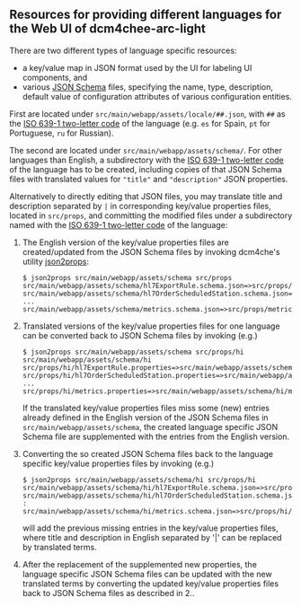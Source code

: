 ## Resources for providing different languages for the Web UI of dcm4chee-arc-light

There are two different types of language specific resources:
- a key/value map in JSON format used by the UI for labeling UI components, and
- various [JSON Schema](https://json-schema.org/) files, specifying the name, type, description, default value
  of configuration attributes of various configuration entities.

First are located under `src/main/webapp/assets/locale/##.json`, with `##` as the
[ISO 639-1 two-letter code](https://en.wikipedia.org/wiki/List_of_ISO_639-1_codes) of the language
(e.g. `es` for Spain, `pt` for Portuguese, `ru` for Russian). 

The second are located under `src/main/webapp/assets/schema/`. For other languages than English, a
subdirectory  with the [ISO 639-1 two-letter code](https://en.wikipedia.org/wiki/List_of_ISO_639-1_codes) of the
language has to be created, including copies of that JSON Schema files with translated values for
`"title"` and `"description"` JSON properties.

Alternatively to directly editing that JSON files, you may translate title and description separated by `|` in
corresponding key/value properties files, located in `src/props`, and committing the modified files under a
subdirectory named with the [ISO 639-1 two-letter code](https://en.wikipedia.org/wiki/List_of_ISO_639-1_codes)
of the language:

1. The English version of the key/value properties files are created/updated from the JSON Schema files by invoking
dcm4che's utility [json2props](https://github.com/dcm4che/dcm4che/tree/master/dcm4che-tool/dcm4che-tool-json2props):
   ```
   $ json2props src/main/webapp/assets/schema src/props
   src/main/webapp/assets/schema/hl7ExportRule.schema.json=>src/props/hl7ExportRule.properties
   src/main/webapp/assets/schema/hl7OrderScheduledStation.schema.json=>src/props/hl7OrderScheduledStation.properties
   ...
   src/main/webapp/assets/schema/metrics.schema.json=>src/props/metrics.properties
   ```

2. Translated versions of the key/value properties files for one language can be converted back to JSON Schema files by
invoking (e.g.)
   ```
   $ json2props src/main/webapp/assets/schema src/props/hi src/main/webapp/assets/schema/hi
   src/props/hi/hl7ExportRule.properties=>src/main/webapp/assets/schema/hi/hl7ExportRule.schema.json
   src/props/hi/hl7OrderScheduledStation.properties=>src/main/webapp/assets/schema/hi/hl7OrderScheduledStation.schema.json
   ...
   src/props/hi/metrics.properties=>src/main/webapp/assets/schema/hi/metrics.schema.json
   ```
   
   If the translated key/value properties files miss some (new) entries already defined in the English version of the
   JSON Schema files in `src/main/webapp/assets/schema`, the created language specific JSON Schema file are supplemented
   with the entries from the English version.

3. Converting the so created JSON Schema files back to the language specific key/value properties files by invoking (e.g.) 
   ```
   $ json2props src/main/webapp/assets/schema/hi src/props/hi
   src/main/webapp/assets/schema/hi/hl7ExportRule.schema.json=>src/props/hi/hl7ExportRule.properties
   src/main/webapp/assets/schema/hi/hl7OrderScheduledStation.schema.json=>src/props/hi/hl7OrderScheduledStation.properties
   :
   src/main/webapp/assets/schema/hi/metrics.schema.json=>src/props/hi/metrics.properties
   ```
   will add the previous missing entries in the key/value properties files, where title and description in English
   separated by '|' can be replaced by translated terms.

4. After the replacement of the supplemented new properties, the language specific JSON Schema files can be updated with
the new translated terms by converting the updated key/value properties files back to JSON Schema files as described in 2..
    

